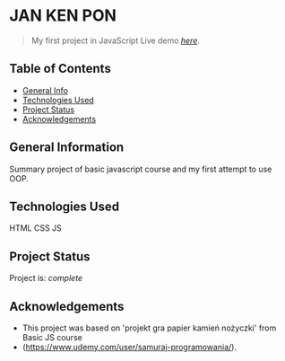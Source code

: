 # JAN KEN PON
> My first project in JavaScript
> Live demo [_here_]([https://www.example.com](https://konkogutagnieszka.github.io/jankenpon/)). 

## Table of Contents
* [General Info](#general-information)
* [Technologies Used](#technologies-used)
* [Project Status](#project-status)
* [Acknowledgements](#acknowledgements)


## General Information
Summary project of basic javascript course and my first attempt to use OOP.


## Technologies Used
HTML
CSS
JS


## Project Status
Project is:  _complete_


## Acknowledgements
- This project was based on 'projekt gra papier kamień nożyczki' from Basic JS course  
- (https://www.udemy.com/user/samuraj-programowania/).
